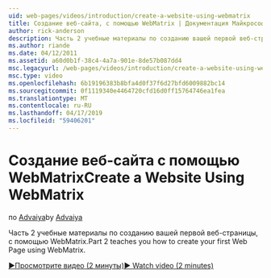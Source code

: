 ```yaml
---
uid: web-pages/videos/introduction/create-a-website-using-webmatrix
title: Создание веб-сайта, с помощью WebMatrix | Документация Майкрософт
author: rick-anderson
description: Часть 2 учебные материалы по созданию вашей первой веб-страницы, с помощью WebMatrix.
ms.author: riande
ms.date: 04/12/2011
ms.assetid: a60d0b1f-38c4-4a7a-901e-8de57b087dd4
msc.legacyurl: /web-pages/videos/introduction/create-a-website-using-webmatrix
msc.type: video
ms.openlocfilehash: 6b19196383b8bfa4d0f37f6d27bfd6009882bc14
ms.sourcegitcommit: 0f1119340e4464720cfd16d0ff15764746ea1fea
ms.translationtype: MT
ms.contentlocale: ru-RU
ms.lasthandoff: 04/17/2019
ms.locfileid: "59406201"
---
```

# <a name="create-a-website-using-webmatrix"></a><span data-ttu-id="49a75-103">Создание веб-сайта с помощью WebMatrix</span><span class="sxs-lookup"><span data-stu-id="49a75-103">Create a Website Using WebMatrix</span></span>

<span data-ttu-id="49a75-104">по [Advaiya](https://twitter.com/Advaiyasolns)</span><span class="sxs-lookup"><span data-stu-id="49a75-104">by [Advaiya](https://twitter.com/Advaiyasolns)</span></span>

<span data-ttu-id="49a75-105">Часть 2 учебные материалы по созданию вашей первой веб-страницы, с помощью WebMatrix.</span><span class="sxs-lookup"><span data-stu-id="49a75-105">Part 2 teaches you how to create your first Web Page using WebMatrix.</span></span>

[<span data-ttu-id="49a75-106">&#9654;Просмотрите видео (2 минуты)</span><span class="sxs-lookup"><span data-stu-id="49a75-106">&#9654; Watch video (2 minutes)</span></span>](https://channel9.msdn.com/Blogs/ASP-NET-Site-Videos/create-a-website-using-webmatrix)
